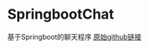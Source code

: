 # SpringbootChat
基于Springboot的聊天程序
[原始github链接](https://github.com/redis-developer/basic-redis-chat-app-demo-java)
